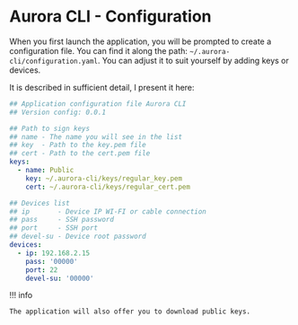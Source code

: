 # Aurora CLI - Configuration

When you first launch the application, you will be prompted to create a configuration file. 
You can find it along the path: `~/.aurora-cli/configuration.yaml`. 
You can adjust it to suit yourself by adding keys or devices.

It is described in sufficient detail, I present it here:

```yaml
## Application configuration file Aurora CLI
## Version config: 0.0.1

## Path to sign keys
## name - The name you will see in the list
## key  - Path to the key.pem file
## cert - Path to the cert.pem file
keys:
  - name: Public
    key: ~/.aurora-cli/keys/regular_key.pem
    cert: ~/.aurora-cli/keys/regular_cert.pem

## Devices list
## ip       - Device IP WI-FI or cable connection
## pass     - SSH password
## port     - SSH port
## devel-su - Device root password
devices:
  - ip: 192.168.2.15
    pass: '00000'
    port: 22
    devel-su: '00000'
```

!!! info
    
    The application will also offer you to download public keys.

